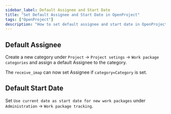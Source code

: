 ```yaml
---
sidebar_label: Default Assignee and Start Date
title: "Set Default Assignee and Start Date in OpenProject"
tags: ["OpenProject"]
description: "How to set default assignee and start date in OpenProject"
---
```


## Default Assignee

Create a new category under `Project` -> `Project setings` -> `Work package categories` and assign a default Assignee to the category.

The `receive_imap` can now set Assignee if `category=Category` is set.

## Default Start Date

Set `Use current date as start date for new work packages` under `Administration` -> `Work package tracking`.
